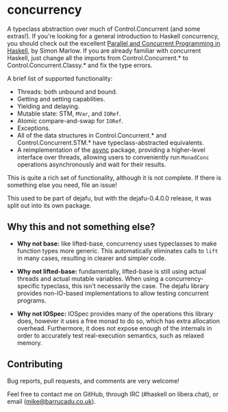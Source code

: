 concurrency
===========

A typeclass abstraction over much of Control.Concurrent (and some
extras!). If you're looking for a general introduction to Haskell
concurrency, you should check out the excellent [Parallel and
Concurrent Programming in Haskell][parconc], by Simon Marlow. If you
are already familiar with concurrent Haskell, just change all the
imports from Control.Concurrent.* to Control.Concurrent.Classy.* and
fix the type errors.

A brief list of supported functionality:

- Threads: both unbound and bound.
- Getting and setting capablities.
- Yielding and delaying.
- Mutable state: STM, `MVar`, and `IORef`.
- Atomic compare-and-swap for `IORef`.
- Exceptions.
- All of the data structures in Control.Concurrent.* and
  Control.Concurrent.STM.* have typeclass-abstracted equivalents.
- A reimplementation of the [async][] package, providing a
  higher-level interface over threads, allowing users to conveniently
  run `MonadConc` operations asynchronously and wait for their
  results.

This is quite a rich set of functionality, although it is not
complete. If there is something else you need, file an issue!

This used to be part of dejafu, but with the dejafu-0.4.0.0 release,
it was split out into its own package.

Why this and not something else?
--------------------------------

- **Why not base:** like lifted-base, concurrency uses typeclasses to
  make function types more generic. This automatically eliminates
  calls to `lift` in many cases, resulting in clearer and simpler
  code.

- **Why not lifted-base:** fundamentally, lifted-base is still using
  actual threads and actual mutable variables. When using a
  concurrency-specific typeclass, this isn't necessarily the case. The
  dejafu library provides non-IO-based implementations to allow
  testing concurrent programs.

- **Why not IOSpec:** IOSpec provides many of the operations this
  library does, however it uses a free monad to do so, which has extra
  allocation overhead. Furthermore, it does not expose enough of the
  internals in order to accurately test real-execution semantics, such
  as relaxed memory.

Contributing
------------

Bug reports, pull requests, and comments are very welcome!

Feel free to contact me on GitHub, through IRC (#haskell on
libera.chat), or email (mike@barrucadu.co.uk).

[async]:   https://hackage.haskell.org/package/async
[parconc]: http://chimera.labs.oreilly.com/books/1230000000929
